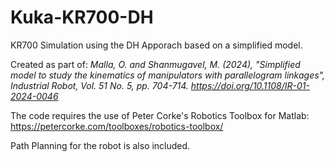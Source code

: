 # Kuka-KR700-DH
KR700 Simulation using the DH Apporach based on a simplified model.

Created as part of:
*Malla, O. and Shanmugavel, M. (2024), "Simplified model to study the kinematics of manipulators with parallelogram linkages", Industrial Robot, Vol. 51 No. 5, pp. 704-714. https://doi.org/10.1108/IR-01-2024-0046*

The code requires the use of Peter Corke's Robotics Toolbox for Matlab:
https://petercorke.com/toolboxes/robotics-toolbox/

Path Planning for the robot is also included.
